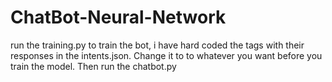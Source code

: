 # ChatBot-Neural-Network
run the training.py to train the bot, i have hard coded the tags with their responses in the intents.json. Change it to to whatever you want before you train the model.
Then run the chatbot.py 
